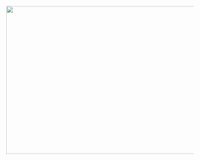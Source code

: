 <p align="center">
  <img width="700" height="400" src="https://user-images.githubusercontent.com/90992993/201685483-720e90c8-775a-4d28-8ba1-5d5ac1b9af3f.gif">
</p>

